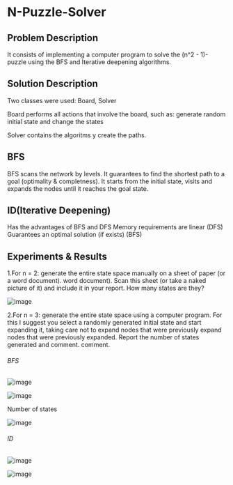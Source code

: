 # N-Puzzle-Solver

## Problem Description

It consists of implementing a computer program to solve the (n^2 - 1)-puzzle using the BFS and Iterative deepening algorithms.

## Solution Description

Two classes were used: Board, Solver

Board performs all actions that involve the board, such as: generate random initial state and change the states

Solver contains the algoritms y create the paths.

## BFS
BFS scans the network by levels. It guarantees to find the shortest path to a goal (optimality & completness).
It starts from the initial state, visits and expands the nodes until it reaches the goal state. 

## ID(Iterative Deepening)
Has the advantages of BFS and DFS 
Memory requirements are linear (DFS) Guarantees an optimal solution (if exists) (BFS)

## Experiments & Results
1.For n = 2: generate the entire state space manually on a sheet of paper (or a word document).
word document). Scan this sheet (or take a naked picture of it) and include it in your report. How many states are they?

![image](https://user-images.githubusercontent.com/72448046/132264608-524bd951-c8a6-4a1c-ac6c-e1c4e8883389.png)

2.For n = 3: generate the entire state space using a computer program. For this I suggest you
select a randomly generated initial state and start expanding it, taking care not to expand nodes that were previously
expand nodes that were previously expanded. Report the number of states generated and comment.
comment.

###### BFS
![image](https://user-images.githubusercontent.com/72448046/132274702-1b253312-c2a7-4dd6-9110-41ce22faf492.png)

![image](https://user-images.githubusercontent.com/72448046/132274737-90b90d50-6248-423f-89cf-66a8ebd1ce0b.png)



Number of states

![image](https://user-images.githubusercontent.com/72448046/132274767-b05ac3a7-1419-4142-be27-3ca1074c7b32.png)


###### ID

![image](https://user-images.githubusercontent.com/72448046/132274809-71bb216e-c990-473e-afb8-f33e4cfca302.png)

![image](https://user-images.githubusercontent.com/72448046/132274816-53b5a7e1-d47c-4ed1-9f18-d9676395b1e9.png)








